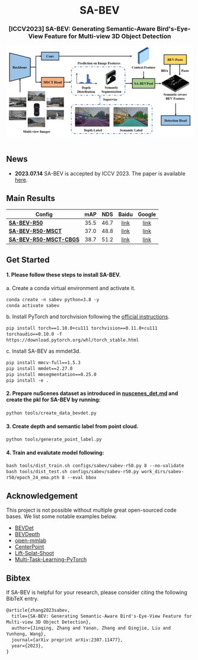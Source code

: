<div align="center">
<h1>SA-BEV</h1>
<h3>[ICCV2023] SA-BEV: Generating Semantic-Aware Bird's-Eye-View Feature for Multi-view 3D Object Detection</h3>
</div>



<div align="center">
  <img src="resources/sabev.png" width="800"/>
</div><br/>

## News

- **2023.07.14** SA-BEV is accepted by ICCV 2023. The paper is available [here](https://arxiv.org/abs/2307.11477).

## Main Results

| Config                                                          | mAP   | NDS  | Baidu | Google |
| --------------------------------------------------------------- | :----: | :----: | :-----: | :---: |
| [**SA-BEV-R50**](configs/sabev/sabev-r50.py)                    | 35.5  | 46.7 | [link](https://pan.baidu.com/s/1ue-Rr2rNU-s1DUs2jqpxcQ?pwd=oo8x) | [link](https://drive.google.com/drive/folders/1-scWXNni3xkPibv7CApS--a5JSDmujUu?usp=sharing) |
| [**SA-BEV-R50-MSCT**](configs/sabev/sabev-r50-msct.py)          | 37.0  | 48.8 | [link](https://pan.baidu.com/s/1ue-Rr2rNU-s1DUs2jqpxcQ?pwd=oo8x) | [link](https://drive.google.com/drive/folders/1-scWXNni3xkPibv7CApS--a5JSDmujUu?usp=sharing) |
| [**SA-BEV-R50-MSCT-CBGS**](configs/sabev/sabev-r50-msct-cbgs.py)| 38.7  | 51.2 | [link](https://pan.baidu.com/s/1ue-Rr2rNU-s1DUs2jqpxcQ?pwd=oo8x) | [link](https://drive.google.com/drive/folders/1-scWXNni3xkPibv7CApS--a5JSDmujUu?usp=sharing) |


## Get Started

#### 1. Please follow these steps to install SA-BEV.

a. Create a conda virtual environment and activate it.
```shell
conda create -n sabev python=3.8 -y
conda activate sabev
```

b. Install PyTorch and torchvision following the [official instructions](https://pytorch.org/).
```shell
pip install torch==1.10.0+cu111 torchvision==0.11.0+cu111 torchaudio==0.10.0 -f https://download.pytorch.org/whl/torch_stable.html
```

c. Install SA-BEV as mmdet3d.
```shell
pip install mmcv-full==1.5.3
pip install mmdet==2.27.0
pip install mmsegmentation==0.25.0
pip install -e .
```

#### 2. Prepare nuScenes dataset as introduced in [nuscenes_det.md](docs/en/datasets/nuscenes_det.md) and create the pkl for SA-BEV by running:

```shell
python tools/create_data_bevdet.py
```

#### 3. Create depth and semantic label from point cloud.
```shell
python tools/generate_point_label.py
```

#### 4. Train and evalutate model following:
```shell
bash tools/dist_train.sh configs/sabev/sabev-r50.py 8 --no-validate
bash tools/dist_test.sh configs/sabev/sabev-r50.py work_dirs/sabev-r50/epoch_24_ema.pth 8 --eval bbox
```


## Acknowledgement

This project is not possible without multiple great open-sourced code bases. We list some notable examples below.

- [BEVDet](https://github.com/HuangJunJie2017/BEVDet)
- [BEVDepth](https://github.com/Megvii-BaseDetection/BEVDepth)
- [open-mmlab](https://github.com/open-mmlab)
- [CenterPoint](https://github.com/tianweiy/CenterPoint)
- [Lift-Splat-Shoot](https://github.com/nv-tlabs/lift-splat-shoot)
- [Multi-Task-Learning-PyTorch](https://github.com/SimonVandenhende/Multi-Task-Learning-PyTorch.git)

## Bibtex

If SA-BEV is helpful for your research, please consider citing the following BibTeX entry.
```
@article{zhang2023sabev,
  title={SA-BEV: Generating Semantic-Aware Bird's-Eye-View Feature for Multi-view 3D Object Detection},
  author={Jinqing, Zhang and Yanan, Zhang and Qingjie, Liu and Yunhong, Wang},
  journal={arXiv preprint arXiv:2307.11477},
  year={2023},
}
```

